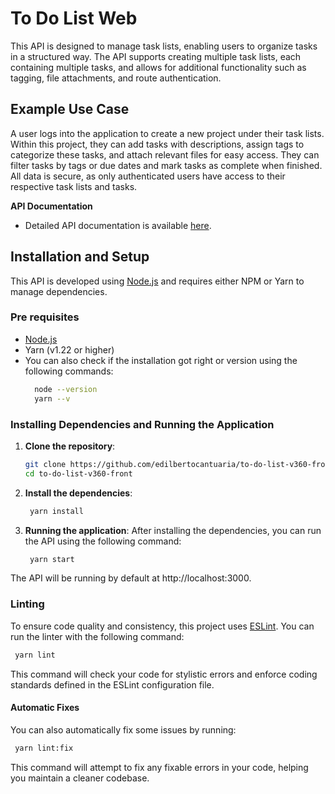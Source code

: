 # To Do List Web

This API is designed to manage task lists, enabling users to organize tasks in a structured way. The API supports creating multiple task lists, each containing multiple tasks, and allows for additional functionality such as tagging, file attachments, and route authentication. 

## Example Use Case

A user logs into the application to create a new project under their task lists. Within this project, they can add tasks with descriptions, assign tags to categorize these tasks, and attach relevant files for easy access. They can filter tasks by tags or due dates and mark tasks as complete when finished. All data is secure, as only authenticated users have access to their respective task lists and tasks.

**API Documentation**
   - Detailed API documentation is available [here](https://github.com/edilbertocantuaria/ToDoList_V360_Backend).



## Installation and Setup

This API is developed using [Node.js](https://nodejs.org/) and requires either NPM or Yarn to manage dependencies.

### Pre requisites

- [Node.js](https://nodejs.org/) 
- Yarn (v1.22 or higher)
- You can also check if the installation got right or version using the following commands:
  ```bash
    node --version
    yarn --v
  ```

### Installing Dependencies and Running the Application

1. **Clone the repository**:

   ```bash
   git clone https://github.com/edilbertocantuaria/to-do-list-v360-front
   cd to-do-list-v360-front
   ```
2. **Install the dependencies**:
   ```bash
    yarn install
   ```
3. **Running the application**: After installing the dependencies, you can run the API using the following command:
   ```bash
    yarn start
   ``` 
The API will be running by default at http://localhost:3000.

### Linting

To ensure code quality and consistency, this project uses [ESLint](https://eslint.org/). You can run the linter with the following command:
   ```bash
    yarn lint
   ```
This command will check your code for stylistic errors and enforce coding standards defined in the ESLint configuration file.
#### Automatic Fixes
You can also automatically fix some issues by running: 
   ```bash
    yarn lint:fix
   ```
 This command will attempt to fix any fixable errors in your code, helping you maintain a cleaner codebase.
